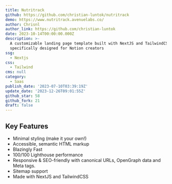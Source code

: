 ```yaml
---
title: Nutritrack
github: https://github.com/christian-luntok/nutritrack
demo: https://www.nutritrack.avenuelabs.co/
author: Chrisnl
author_link: https://github.com/christian-luntok
date: 2023-10-14T00:00:00.000Z
description: >-
  A customizable landing page template built with NextJS and TailwindCSS,
  specifically designed for Notion creators
ssg:
  - Nextjs
css:
  - Tailwind
cms: null
category:
  - Saas
publish_date: '2023-07-10T03:39:19Z'
update_date: '2023-12-26T09:01:55Z'
github_star: 58
github_fork: 21
draft: false
---
```


## Key Features

- Minimal styling (make it your own!)
- Accessible, semantic HTML markup
- Blazingly Fast
- 100/100 Lighthouse performance
- Responsive & SEO-friendly with canonical URLs, OpenGraph data and Meta tags.
- Sitemap support
- Made with NextJS and TailwindCSS

